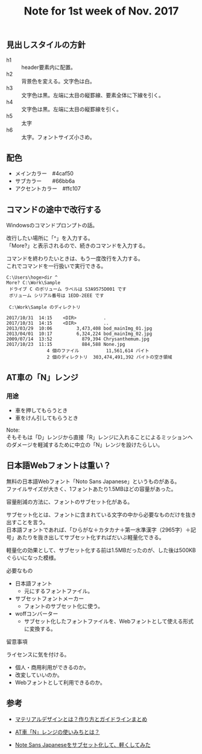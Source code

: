 ﻿---
lang: ja
site-title: Note (draft)
title: Note for 1st week of Nov. 2017
---

<!-- 2017-08-03 07.22.56 -->


## 見出しスタイルの方針

<dl>
<dt>h1</dt>
<dd>header要素内に配置。</dd>

<dt>h2</dt>
<dd>背景色を変える。文字色は白。</dd>

<dt>h3</dt>
<dd>文字色は黒。左端に太目の縦罫線、要素全体に下線を引く。</dd>

<dt>h4</dt>
<dd>文字色は黒。左端に太目の縦罫線を引く。</dd>

<dt>h5</dt>
<dd>太字</dd>

<dt>h6</dt>
<dd>太字。フォントサイズ小さめ。</dd>
</dl>





## 配色

* メインカラー　#4caf50
* サブカラー　　#66bb6a
* アクセントカラー　#ffc107





## コマンドの途中で改行する

Windowsのコマンドプロンプトの話。

改行したい場所に「^」を入力する。  
「More?」と表示されるので、続きのコマンドを入力する。

コマンドを終わりたいときは、もう一度改行を入力する。  
これでコマンドを一行扱いで実行できる。

```
C:\Users\hoge>dir ^
More? C:\Work\Sample
 ドライブ C のボリューム ラベルは S3A9575D001 です
 ボリューム シリアル番号は 1EDD-2EEE です

 C:\Work\Sample のディレクトリ

2017/10/31  14:15    <DIR>          .
2017/10/31  14:15    <DIR>          ..
2013/03/29  10:06         3,473,408 bod_mainImg_01.jpg
2013/04/01  10:17         6,324,224 bod_mainImg_02.jpg
2009/07/14  13:52           879,394 Chrysanthemum.jpg
2017/10/23  11:15           884,588 None.jpg
               4 個のファイル          11,561,614 バイト
               2 個のディレクトリ  303,474,491,392 バイトの空き領域
```





## AT車の「N」レンジ

### 用途

* 車を押してもらうとき
* 車をけん引してもらうとき

Note:  
そもそもは「D」レンジから直接「R」レンジに入れることによるミッションへのダメージを軽減するために中立の「N」レンジを設けたらしい。





## 日本語Webフォントは重い？

無料の日本語Webフォント「Noto Sans Japanese」というものがある。  
ファイルサイズが大きく、1フォントあたり1.5MBほどの容量があった。

容量削減の方法に、フォントのサブセット化がある。

サブセット化とは、フォントに含まれている文字の中から必要なものだけを抜き出すことを言う。  
日本語フォントであれば、「ひらがな＋カタカナ＋第一水準漢字（2965字）＋記号」あたりを抜き出してサブセット化すればだいぶ軽量化できる。

軽量化の効果として、サブセット化する前は1.5MBだったのが、した後は500KBぐらいになった模様。

必要なもの

* 日本語フォント
    * 元にするフォントファイル。
* サブセットフォントメーカー
    * フォントのサブセット化に使う。
* woffコンバーター
    * サブセット化したフォントファイルを、Webフォントとして使える形式に変換する。

留意事項

ライセンスに気を付ける。

* 個人・商用利用ができるのか。  
* 改変していいのか。  
* Webフォントとして利用できるのか。





## 参考

* [マテリアルデザインとは？作り方とガイドラインまとめ](https://saruwakakun.com/html-css/material)

* [AT車「N」レンジの使いみちとは？](https://trafficnews.jp/post/78339)

* [Note Sans Japaneseをサブセット化して、軽くしてみた](https://monochrome-design.jp/blog/294)












